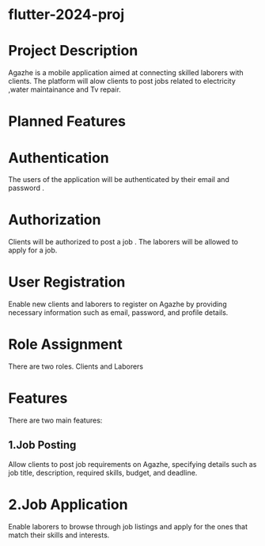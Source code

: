 # flutter-2024-proj

# Project Description
Agazhe is a mobile application aimed at connecting skilled laborers with clients. The platform will alow clients to post jobs related to electricity ,water maintainance and Tv repair.

# Planned Features
# Authentication
The users of the application will be authenticated by their email and password .
# Authorization
Clients will be authorized to post a job .
The laborers will be allowed to apply for a job.
# User Registration
Enable new clients and laborers to register on Agazhe by providing necessary information such as email, password, and profile details.

# Role Assignment
There are two roles. 
Clients and Laborers
# Features
There are two main features:
##  1.Job Posting
Allow clients to post job requirements on Agazhe, specifying details such as job title, description, required skills, budget, and deadline.

# 2.Job Application
Enable laborers to browse through job listings and apply for the ones that match their skills and interests.

